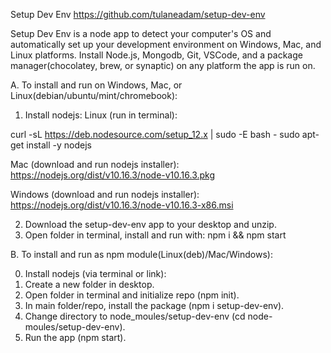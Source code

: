 Setup Dev Env
https://github.com/tulaneadam/setup-dev-env

Setup Dev Env is a node app to detect your computer's OS and automatically set up your development environment on Windows, Mac, and Linux platforms.  Install Node.js, Mongodb, Git, VSCode, and a package manager(chocolatey, brew, or synaptic) on any platform the app is run on.

A.  To install and run on Windows, Mac, or Linux(debian/ubuntu/mint/chromebook):

1.  Install nodejs:
Linux (run in terminal):

curl -sL https://deb.nodesource.com/setup_12.x | sudo -E bash -
sudo apt-get install -y nodejs

Mac (download and run nodejs installer):
https://nodejs.org/dist/v10.16.3/node-v10.16.3.pkg

Windows (download and run nodejs installer):
https://nodejs.org/dist/v10.16.3/node-v10.16.3-x86.msi

2.  Download the setup-dev-env app to your desktop and unzip.
3.  Open folder in terminal, install and run with:
npm i && npm start

B. To install and run as npm module(Linux(deb)/Mac/Windows):

0.  Install nodejs (via terminal or link):
1.  Create a new folder in desktop.
2.  Open folder in terminal and initialize repo (npm init).
3.  In main folder/repo, install the package (npm i setup-dev-env).
4.  Change directory to node_moules/setup-dev-env (cd node-moules/setup-dev-env).
5.  Run the app (npm start).


